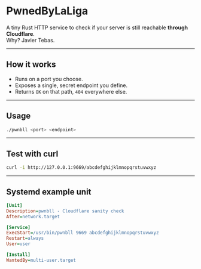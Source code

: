 # PwnedByLaLiga
 
A tiny Rust HTTP service to check if your server is still reachable **through Cloudflare**.  
Why? Javier Tebas.

---

## How it works
- Runs on a port you choose.
- Exposes a single, secret endpoint you define.
- Returns `OK` on that path, `404` everywhere else.

---

## Usage
```bash
./pwnbll <port> <endpoint>
```

---

## Test with curl
```bash
curl -i http://127.0.0.1:9669/abcdefghijklmnopqrstuvwxyz
```

---

## Systemd example unit
```ini
[Unit]
Description=pwnbll - Cloudflare sanity check
After=network.target

[Service]
ExecStart=/usr/bin/pwnbll 9669 abcdefghijklmnopqrstuvwxyz
Restart=always
User=user

[Install]
WantedBy=multi-user.target
```